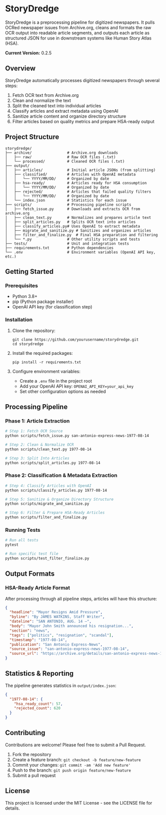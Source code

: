 # StoryDredge

StoryDredge is a preprocessing pipeline for digitized newspapers. It pulls OCRed newspaper issues from Archive.org, cleans and formats the raw OCR output into readable article segments, and outputs each article as structured JSON for use in downstream systems like Human Story Atlas (HSA).

**Current Version:** 0.2.5

## Overview

StoryDredge automatically processes digitized newspapers through several steps:

1. Fetch OCR text from Archive.org
2. Clean and normalize the text
3. Split the cleaned text into individual articles
4. Classify articles and extract metadata using OpenAI
5. Sanitize article content and organize directory structure
6. Filter articles based on quality metrics and prepare HSA-ready output

## Project Structure

```
storydredge/
├── archive/                # Archive.org downloads
│   ├── raw/                # Raw OCR files (.txt)
│   └── processed/          # Cleaned OCR files (.txt)
├── output/
│   ├── articles/           # Initial article JSONs (from splitting)
│   ├── classified/         # Articles with OpenAI metadata
│   │   └── YYYY/MM/DD/     # Organized by date
│   ├── hsa-ready/          # Articles ready for HSA consumption
│   │   └── YYYY/MM/DD/     # Organized by date
│   ├── rejected/           # Articles that failed quality filters
│   │   └── YYYY/MM/DD/     # Organized by date
│   └── index.json          # Statistics for each issue
├── scripts/                # Processing pipeline scripts
│   ├── fetch_issue.py      # Downloads and extracts OCR from archive.org
│   ├── clean_text.py       # Normalizes and prepares article text
│   ├── split_articles.py   # Splits OCR text into articles
│   ├── classify_articles.py# Uses OpenAI to extract metadata
│   ├── migrate_and_sanitize.py # Sanitizes and organizes articles
│   ├── filter_and_finalize.py  # Final HSA preparation and filtering
│   └── *.py                # Other utility scripts and tests
├── tests/                  # Unit and integration tests
├── requirements.txt        # Python dependencies
└── .env                    # Environment variables (OpenAI API key, etc.)
```

## Getting Started

### Prerequisites

- Python 3.8+
- pip (Python package installer)
- OpenAI API key (for classification step)

### Installation

1. Clone the repository:
   ```
   git clone https://github.com/yourusername/storydredge.git
   cd storydredge
   ```

2. Install the required packages:
   ```
   pip install -r requirements.txt
   ```

3. Configure environment variables:
   - Create a `.env` file in the project root
   - Add your OpenAI API key: `OPENAI_API_KEY=your_api_key`
   - Set other configuration options as needed

## Processing Pipeline

### Phase 1: Article Extraction

```bash
# Step 1: Fetch OCR Source
python scripts/fetch_issue.py san-antonio-express-news-1977-08-14

# Step 2: Clean & Normalize OCR
python scripts/clean_text.py 1977-08-14

# Step 3: Split Into Articles
python scripts/split_articles.py 1977-08-14
```

### Phase 2: Classification & Metadata Extraction

```bash
# Step 4: Classify Articles with OpenAI
python scripts/classify_articles.py 1977-08-14

# Step 5: Sanitize & Organize Directory Structure
python scripts/migrate_and_sanitize.py

# Step 6: Filter & Prepare HSA-Ready Articles
python scripts/filter_and_finalize.py
```

### Running Tests

```bash
# Run all tests
pytest 

# Run specific test file
python scripts/test_filter_finalize.py
```

## Output Formats

### HSA-Ready Article Format

After processing through all pipeline steps, articles will have this structure:

```json
{
  "headline": "Mayor Resigns Amid Pressure",
  "byline": "By JAMES WATKINS, Staff Writer",
  "dateline": "SAN ANTONIO, AUG. 14 —",
  "body": "Mayor John Smith announced his resignation...",
  "section": "news",
  "tags": ["politics", "resignation", "scandal"],
  "timestamp": "1977-08-14",
  "publication": "San Antonio Express-News",
  "source_issue": "san-antonio-express-news-1977-08-14",
  "source_url": "https://archive.org/details/san-antonio-express-news-1977-08-14"
}
```

## Statistics & Reporting

The pipeline generates statistics in `output/index.json`:

```json
{
  "1977-08-14": {
    "hsa_ready_count": 57,
    "rejected_count": 620
  }
}
```

## Contributing

Contributions are welcome! Please feel free to submit a Pull Request.

1. Fork the repository
2. Create a feature branch: `git checkout -b feature/new-feature`
3. Commit your changes: `git commit -am 'Add new feature'`
4. Push to the branch: `git push origin feature/new-feature`
5. Submit a pull request

## License

This project is licensed under the MIT License - see the LICENSE file for details.